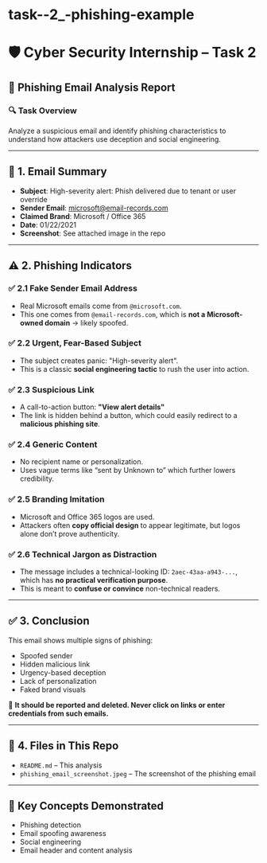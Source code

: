 # task--2_-phishing-example
# 🛡️ Cyber Security Internship – Task 2

## 📧 Phishing Email Analysis Report

### 🔍 Task Overview
Analyze a suspicious email and identify phishing characteristics to understand how attackers use deception and social engineering.

---

## 📌 1. Email Summary

- **Subject**: High-severity alert: Phish delivered due to tenant or user override  
- **Sender Email**: microsoft@email-records.com  
- **Claimed Brand**: Microsoft / Office 365  
- **Date**: 01/22/2021  
- **Screenshot**: See attached image in the repo

---

## ⚠️ 2. Phishing Indicators

### ✅ 2.1 Fake Sender Email Address
- Real Microsoft emails come from `@microsoft.com`.
- This one comes from `@email-records.com`, which is **not a Microsoft-owned domain** → likely spoofed.

### ✅ 2.2 Urgent, Fear-Based Subject
- The subject creates panic: "High-severity alert".
- This is a classic **social engineering tactic** to rush the user into action.

### ✅ 2.3 Suspicious Link
- A call-to-action button: **"View alert details"**
- The link is hidden behind a button, which could easily redirect to a **malicious phishing site**.

### ✅ 2.4 Generic Content
- No recipient name or personalization.
- Uses vague terms like “sent by Unknown to” which further lowers credibility.

### ✅ 2.5 Branding Imitation
- Microsoft and Office 365 logos are used.
- Attackers often **copy official design** to appear legitimate, but logos alone don’t prove authenticity.

### ✅ 2.6 Technical Jargon as Distraction
- The message includes a technical-looking ID: `2aec-43aa-a943-...`, which has **no practical verification purpose**.
- This is meant to **confuse or convince** non-technical readers.

---

## ✅ 3. Conclusion

This email shows multiple signs of phishing:
- Spoofed sender
- Hidden malicious link
- Urgency-based deception
- Lack of personalization
- Faked brand visuals

📌 **It should be reported and deleted. Never click on links or enter credentials from such emails.**

---

## 📁 4. Files in This Repo

- `README.md` – This analysis
- `phishing_email_screenshot.jpeg` – The screenshot of the phishing email

---

## 🎯 Key Concepts Demonstrated

- Phishing detection
- Email spoofing awareness
- Social engineering
- Email header and content analysis


